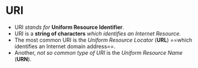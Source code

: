 --- 
---
# URI
- URI *stands for* **Uniform Resource Identifier**.
- URI is a **string of characters** *which identifies an Internet Resource*. 
- The most common URI is the *Uniform Resource Locator* (**URL**) ==which identifies an Internet domain address==. 
- Another, *not so common type of URI* is the *Uniform Resource Name* (**URN**).